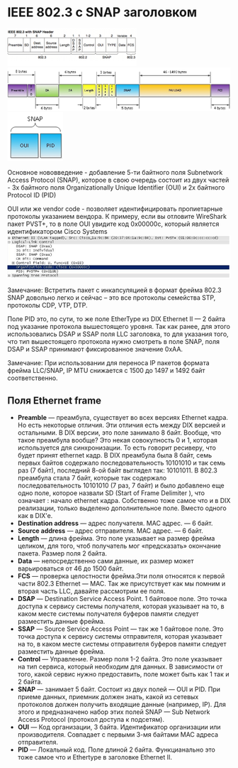 IEEE 802.3 с SNAP заголовком
========================

![Ethernet 802.3 with SNAP frame](../../media/qownnotes-media-GVkzAh.png)
![Ethernet 802.3 with SNAP frame 2](../../media/qownnotes-media-sKvyLV.png)
![SNAP frame](../../media/qownnotes-media-tSfYZx.png)

Основное нововведение - добавление 5-ти байтного поля Subnetwork Access Protocol (SNAP), которое в свою очередь состоит из двух частей - 3х байтного поля Organizationally Unique Identifier (OUI) и 2х байтного Protocol ID (PID)

OUI или же vendor code - позволяет идентифицировать пропиетарные протоколы указанием вендора. К примеру, если вы отловите WireShark пакет PVST+, то в поле OUI увидите код 0x00000c, который является идентификатором Cisco Systems
![SNAP oui example](../../media/qownnotes-media-hujrtj.png)

Замечание: Встретить пакет с инкапсуляцией в формат фрейма 802.3 SNAP довольно легко и сейчас – это все протоколы семейства STP, протоколы CDP, VTP, DTP.

Поле PID это, по сути, то же поле EtherType из DIX Ethernet II — 2 байта под указание протокола вышестоящего уровня. Так как ранее, для этого использовались DSAP и SSAP поля LLC заголовка, то для указания того, что тип вышестоящего протокола нужно смотреть в поле SNAP, поля DSAP и SSAP принимают фиксированное значение 0xAA.

Замечание: При использовании для переноса IP пакетов формата фрейма LLC/SNAP, IP MTU снижается с 1500 до 1497 и 1492 байт соответственно.

## Поля Ethernet frame
- **Preamble** — преамбула, существует во всех версиях Ethernet кадра. Но есть некоторые отличия. Эти отличия есть между DIX версией и остальными. В DIX версии, это поле занимало 8 байт. Вообще, что такое преамбула вообще? Это некая совокупность 0 и 1, которая используется для синхронизации. То есть говорит ресиверу, что будет принят ethernet кадр. В DIX преамбула была 8 байт, семь первых байтов содержало последовательность 10101010 и так семь раз (7 байт), последний 8-ой байт выглядел так: 10101011. В 802.3 преамбула стала 7 байт, которые так содержало последовательность 10101010 (7 раз, 7 байт) и было добавлено еще одно поле, которое назвали SD (Start of Frame Delimiter ), что означает : начало ethernet кадра. Собственно тоже самое что и в DIX реализации, только выделено дополнительное поле. Вместо одного как в DIX’е.
- **Destination address** — адрес получателя. MAC адрес. — 6 байт.
- **Source address** — адрес отправителя. MAC адрес. — 6 байт.
- **Length** — длина фрейма. Это поле указывает на размер фрейма целиком, для того, чтоб получатель мог «предсказать» окончание пакета. Размер поля 2 байта.
- **Data** — непосредственно сами данные, их размер может варьироваться от 46 до 1500 байт.
- **FCS** — проверка целостности фрейма.Эти поля относятся к первой части 802.3 Ethernet — MAC.
Так же присутствует как мы помним и вторая часть LLC, давайте рассмотрим ее поля.
- **DSAP** — Destination Service Access Point. 1 байтовое поле. Это точка доступа к сервису системы получателя, которая указывает на то, в каком месте системы получателя буферов памяти следует разместить данные фрейма.
- **SSAP** — Source Service Access Point — так же 1 байтовое поле. Это точка доступа к сервису системы отправителя, которая указывает на то, в каком месте системы отправителя буферов памяти следует разместить данные фрейма.
- **Control** — Управление. Размер поля 1-2 байта. Это поле указывает на тип сервиса, который необходим для данных. В зависимости от того, какой сервис нужно предоставить, поле может быть как 1 так и 2 байта.
- **SNAP** — занимает 5 байт. Состоит из двух полей — OUI и PID. При приеме данных, приемник должен знать, какой из сетевых протоколов должен получить входящие данные (например, IP). Для этого и предназначено набор этих полей SNAP — Sub Network Access Protocol (протокол доступа к подсетям).
- **OUI** — Код организации, 3 байта. Идентификатор организации или производителя. Совпадает с первыми 3-мя байтами MAC адреса отправителя.
- **PID** — Локальный код. Поле длиной 2 байта. Функцианально это тоже самое что и Ethertype в заголовке Ethernet II.